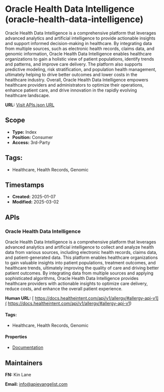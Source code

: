 # Oracle Health Data Intelligence (oracle-health-data-intelligence)
Oracle Health Data Intelligence is a comprehensive platform that leverages advanced analytics and artificial intelligence to provide actionable insights and support informed decision-making in healthcare. By integrating data from multiple sources, such as electronic health records, claims data, and genomic information, Oracle Health Data Intelligence enables healthcare organizations to gain a holistic view of patient populations, identify trends and patterns, and improve care delivery. The platform also supports predictive modeling, risk stratification, and population health management, ultimately helping to drive better outcomes and lower costs in the healthcare industry. Overall, Oracle Health Data Intelligence empowers healthcare providers and administrators to optimize their operations, enhance patient care, and drive innovation in the rapidly evolving healthcare landscape.

**URL:** [Visit APIs.json URL](https://raw.githubusercontent.com/api-evangelist/oracle-health-data-intelligence/refs/heads/main/apis.yml)

## Scope

- **Type:** Index 
- **Position:** Consumer 
- **Access:** 3rd-Party 

## Tags:

 - Healthcare, Health Records, Genomic

## Timestamps

- **Created:** 2025-01-07 
- **Modified:** 2025-03-02 

## APIs

### Oracle Health Data Intelligence
Oracle Health Data Intelligence is a comprehensive platform that leverages advanced analytics and artificial intelligence to collect and analyze health data from various sources, including electronic health records, claims data, and patient-generated data. This platform enables healthcare organizations to gain valuable insights into patient populations, treatment outcomes, and healthcare trends, ultimately improving the quality of care and driving better patient outcomes. By integrating data from multiple sources and applying sophisticated algorithms, Oracle Health Data Intelligence provides healthcare providers with actionable insights to optimize care delivery, reduce costs, and enhance the overall patient experience.

**Human URL:** [ https://docs.healtheintent.com/api/v1/allergy/#allergy-api-v1]( https://docs.healtheintent.com/api/v1/allergy/#allergy-api-v1)


#### Tags:

 - Healthcare, Health Records, Genomic

#### Properties

- [Documentation]( https://docs.healtheintent.com/api/v1/allergy/#allergy-api-v1)

## Maintainers

**FN:** Kin Lane

**Email:** info@apievangelist.com

